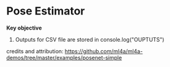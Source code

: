 # Pose Estimator 
**Key objective**
1. Outputs for CSV file are stored in console.log("OUPTUTS")




credits and attribution: https://github.com/ml4a/ml4a-demos/tree/master/examples/posenet-simple
